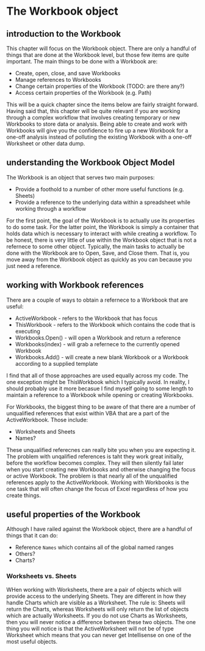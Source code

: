 # The Workbook object

## introduction to the Workbook

This chapter will focus on the Workbook object. There are only a handful of things that are done at the Workbook level, but those few items are quite important.  The main things to be done with a Workbook are:

* Create, open, close, and save Workbooks
* Manage references to Workbooks
* Change certain properties of the Workbook (TODO: are there any?)
* Access certain properties of the Workbook (e.g. Path)

This will be a quick chapter since the items below are fairly straight forward.  Having said that, this chapter will be quite relevant if you are working through a complex workflow that involves creating temporary or new Workbooks to store data or analysis.  Being able to create and work with Workbooks will give you the confidence to fire up a new Workbook for a one-off analysis instead of polluting the existing Workbook with a one-off Worksheet or other data dump.

## understanding the Workbook Object Model

The Workbook is an object that serves two main purposes:

* Provide a foothold to a number of other more useful functions (e.g. Sheets)
* Provide a reference to the underlying data within a spreadsheet while working through a workflow

For the first point, the goal of the Workbook is to actually use its properties to do some task.  For the latter point, the Workbook is simply a container that holds data which is necessary to interact with while creating a workflow.  To be honest, there is very little of use within the Workbook object that is not a refernece to some other object.  Typically, the main tasks to actually be done with the Workbook are to Open, Save, and Close them.  That is, you move away from the Workbook object as quickly as you can because you just need a reference.

## working with Workbook references

There are a couple of ways to obtain a refernece to a Workbook that are useful:

* ActiveWorkbook - refers to the Workbook that has focus
* ThisWorkbook - refers to the Workbook which contains the code that is executing
* Workbooks.Open() - will open a Workbook and return a reference
* Workbooks(index) - will grab a refernece to the currently opened Workbook
* Workbooks.Add() - will create a new blank Workbook or a Workbook according to a supplied template

I find that all of those approaches are used equally across my code.  The one exception might be ThisWorkbook which I typically avoid.  In reality, I should probably use it more becasue I find myself going to some length to maintain a reference to a Workbook while opening or creating Workbooks.

For Workbooks, the biggest thing to be aware of that there are a number of unqualified references that exist within VBA that are a part of the ActiveWorkbook.  Those include:

* Worksheets and Sheets
* Names?

These unqualified referecnes can really bite you when you are expecting it.  The problem with unqalified references is taht they work great initially, before the workflow becomes complex.  They will then silently fail later when you start creating new Workbooks and otherwise changing the focus or active Workbook. The problem is that nearly all of the unqualified references apply to the ActiveWorkbook.  Working with Workbooks is the one task that will often change the focus of Excel regardless of how you create things.

## useful properties of the Workbook

Although I have railed against the Workbook object, there are a handful of things that it can do:

* Reference `Names` which contains all of the global named ranges
* Others?
* Charts?

### Worksheets vs. Sheets

WHen working with Worksheets, there are a pair of objects which will provide access to the underlying Sheets.  They are different in how they handle Charts which are visible as a Worksheet.  The rule is: Sheets will return the Charts, whereas Worksheets will only return the list of objects which are actually Worksheets.  If you do not use Charts as Worksheets, then you will never notice a difference between these two objects.  The one thing you will notice is that the ActiveWorksheet will not be of type Worksheet which means that you can never get Intellisense on one of the most useful objects.
